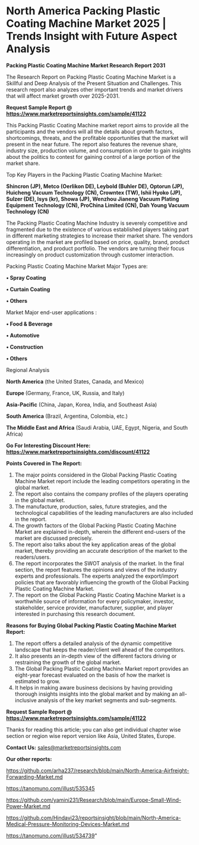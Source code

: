 # North America Packing Plastic Coating Machine Market 2025 | Trends Insight with Future Aspect Analysis

<strong>Packing Plastic Coating Machine Market Research Report 2031</strong>

The Research Report on Packing Plastic Coating Machine Market is a Skillful and Deep Analysis of the Present Situation and Challenges. This research report also analyzes other important trends and market drivers that will affect market growth over 2025-2031.

<strong>Request Sample Report @ <a href=https://www.marketreportsinsights.com/sample/41122>https://www.marketreportsinsights.com/sample/41122</a></strong>

This Packing Plastic Coating Machine market report aims to provide all the participants and the vendors will all the details about growth factors, shortcomings, threats, and the profitable opportunities that the market will present in the near future. The report also features the revenue share, industry size, production volume, and consumption in order to gain insights about the politics to contest for gaining control of a large portion of the market share.

Top Key Players in the Packing Plastic Coating Machine Market:

<strong>Shincron (JP), Metco (Oerlikon DE), Leybold (Buhler DE), Optorun (JP), Huicheng Vacuum Technology (CN), Crowntex (TW), Ishii Hyoko (JP), Sulzer (DE), Isys (kr), Showa (JP), Wenzhou Jianeng Vacuum Plating Equipment Technology (CN), ProChina Limited (CN), Dah Young Vacuum Technology (CN)</strong>

The Packing Plastic Coating Machine Industry is severely competitive and fragmented due to the existence of various established players taking part in different marketing strategies to increase their market share. The vendors operating in the market are profiled based on price, quality, brand, product differentiation, and product portfolio. The vendors are turning their focus increasingly on product customization through customer interaction.

Packing Plastic Coating Machine Market Major Types are:

<strong>•  Spray Coating

•  Curtain Coating

•  Others</strong>

Market Major end-user applications :

<strong>•  Food & Beverage

•  Automotive

•  Construction

•  Others</strong>

Regional Analysis

</u><strong><b>North America</b></strong> (the United States, Canada, and Mexico)

<strong><b>Europe </b></strong>(Germany, France, UK, Russia, and Italy)

<strong><b>Asia-Pacific</b></strong> (China, Japan, Korea, India, and Southeast Asia)

<strong><b>South America</b></strong> (Brazil, Argentina, Colombia, etc.)

<strong><b>The Middle East and Africa</b></strong> (Saudi Arabia, UAE, Egypt, Nigeria, and South Africa)

<strong>Go For Interesting Discount Here: <a href=https://www.marketreportsinsights.com/discount/41122>https://www.marketreportsinsights.com/discount/41122</a></strong>

<strong>Points Covered in The Report:</strong>
<ol>
  <li>The major points considered in the Global Packing Plastic Coating Machine Market report include the leading competitors operating in the global market.</li>
  <li>The report also contains the company profiles of the players operating in the global market.</li>
  <li>The manufacture, production, sales, future strategies, and the technological capabilities of the leading manufacturers are also included in the report.</li>
  <li>The growth factors of the Global Packing Plastic Coating Machine Market are explained in-depth, wherein the different end-users of the market are discussed precisely.</li>
  <li>The report also talks about the key application areas of the global market, thereby providing an accurate description of the market to the readers/users.</li>
  <li>The report incorporates the SWOT analysis of the market. In the final section, the report features the opinions and views of the industry experts and professionals. The experts analyzed the export/import policies that are favorably influencing the growth of the Global Packing Plastic Coating Machine Market.</li>
  <li>The report on the Global Packing Plastic Coating Machine Market is a worthwhile source of information for every policymaker, investor, stakeholder, service provider, manufacturer, supplier, and player interested in purchasing this research document.</li>
</ol>
<strong>Reasons for Buying Global Packing Plastic Coating Machine Market Report:</strong>

<ol>
  <li>The report offers a detailed analysis of the dynamic competitive landscape that keeps the reader/client well ahead of the competitors.</li>
  <li>It also presents an in-depth view of the different factors driving or restraining the growth of the global market.</li>
  <li>The Global Packing Plastic Coating Machine Market report provides an eight-year forecast evaluated on the basis of how the market is estimated to grow.</li>
  <li>It helps in making aware business decisions by having providing thorough insights insights into the global market and by making an all-inclusive analysis of the key market segments and sub-segments.</li>
</ol>
<strong>Request Sample Report @ <a href=https://www.marketreportsinsights.com/sample/41122>https://www.marketreportsinsights.com/sample/41122</a></strong>


Thanks for reading this article; you can also get individual chapter wise section or region wise report version like Asia, United States, Europe.

<strong>Contact Us:</strong>
sales@marketreportsinsights.com

<strong>Our other reports:</strong>

<a href=https://github.com/arha237/research/blob/main/North-America-Airfreight-Forwarding-Market.md>https://github.com/arha237/research/blob/main/North-America-Airfreight-Forwarding-Market.md</a>

<a href=https://tanomuno.com/illust/535345>https://tanomuno.com/illust/535345</a>

<a href=https://github.com/yamini231/Research/blob/main/Europe-Small-Wind-Power-Market.md>https://github.com/yamini231/Research/blob/main/Europe-Small-Wind-Power-Market.md</a>

<a href=https://github.com/Hindavi23/reportsinsight/blob/main/North-America-Medical-Pressure-Monitoring-Devices-Market.md>https://github.com/Hindavi23/reportsinsight/blob/main/North-America-Medical-Pressure-Monitoring-Devices-Market.md</a>

<a href=https://tanomuno.com/illust/534739>https://tanomuno.com/illust/534739</a>"
